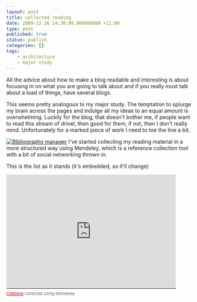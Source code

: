 ```yaml
---
layout: post
title: collected reading
date: 2009-12-26 14:30:09.000000000 +11:00
type: post
published: true
status: publish
categories: []
tags:
    - architecture
    - major study
---
```


<p>All the advice about how to make a blog readable and interesting is about focusing in on what you are going to talk about and if you really must talk about a load of things, have several blogs.</p>
<p>This seems pretty analogous to my major study. The temptation to splurge my brain across the pages and indulge all my ideas to an equal amount is overwhelming. Luckily for the blog, that doesn't bother me, if people want to read this stream of drivel, then good for them, if not, then I don't really mind. Unfortunately for a marked piece of work I need to toe the line a bit.</p>
<p><a href="http://www.mendeley.com/profiles/ben-doherty"><img border="0" src="{{ site.baseurl }}/assets/big" alt="Bibliography manager" /></a> I've started collecting my reading material in a more structured way using Mendeley, which is a reference collection tool with a bit of social networking thrown in.</p>
<p>This is the list as it stands (it's embedded, so it'll change)</p>
<div style="padding:0;margin:0;text-align:left"><iframe src="http://www.mendeley.com/collections/embed/676661/A70805/" style="height:300px;width:450px;border:none;">
There really should be an iframe here :(
</iframe><br />
<hr style="border:1px solid #E0E0E0;margin:0px 0px 5px 0px;padding:0;width:450px;" /><span style="color:#666666;font-size:11px;"><a style="color:#A70805" href="http://www.mendeley.com">Citations</a> collected using Mendeley</span></div>
